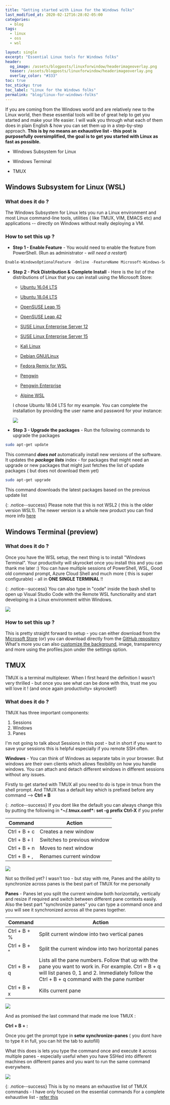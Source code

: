```yaml
---
title: "Getting started with Linux for the Windows folks"
last_modified_at: 2020-02-12T16:28:02-05:00
categories:
  - blog
tags:
  - linux
  - oss
  - wsl

layout: single
excerpt: "Essential Linux tools for Windows folks"
header:
  og_image: /assets/blogposts/linuxforwindow/headerimageoverlay.png
  teaser: /assets/blogposts/linuxforwindow/headerimageoverlay.png
  overlay_color: "#333"
toc: true
toc_sticky: true
toc_label: "Linux for the Windows folks"
permalink: "blog/linux-for-windows-folks"
---
```




If you are coming from the Windows world and are relatively new to the Linux world, then these essential tools will be of great help to get you started and make your life easier. I will walk you through what each of them does in plain English & how you can set them up in a step-by-step approach. **This is by no means an exhaustive list - this post is purposefully oversimplified, the goal is to get you started with Linux as fast as possible.**



- Windows Subsystem for Linux

- Windows Terminal 

- TMUX

  

## Windows Subsystem for Linux (WSL)



### What does it do ? 

The Windows Subsystem for Linux lets you run a Linux environment and most Linux command-line tools, utilities ( like TMUX, VIM, EMACS etc) and applications -- directly on Windows without really deploying a VM.  



### How to set this up ? 

- **Step 1 - Enable Feature** - You would need to enable the feature from PowerShell. (Run as administrator - *will need a restart*)

```powershell
Enable-WindowsOptionalFeature -Online -FeatureName Microsoft-Windows-Subsystem-Linux
```

- **Step 2 - Pick Distribution & Complete Install** - Here is the list of the distributions of Linux that you can install using the Microsoft Store: 

  - [Ubuntu 16.04 LTS](https://www.microsoft.com/store/apps/9pjn388hp8c9)

  - [Ubuntu 18.04 LTS](https://www.microsoft.com/store/apps/9N9TNGVNDL3Q)

  - [OpenSUSE Leap 15](https://www.microsoft.com/store/apps/9n1tb6fpvj8c)

  - [OpenSUSE Leap 42](https://www.microsoft.com/store/apps/9njvjts82tjx)

  - [SUSE Linux Enterprise Server 12](https://www.microsoft.com/store/apps/9p32mwbh6cns)

  - [SUSE Linux Enterprise Server 15](https://www.microsoft.com/store/apps/9pmw35d7fnlx)

  - [Kali Linux](https://www.microsoft.com/store/apps/9PKR34TNCV07)

  - [Debian GNU/Linux](https://www.microsoft.com/store/apps/9MSVKQC78PK6)

  - [Fedora Remix for WSL](https://www.microsoft.com/store/apps/9n6gdm4k2hnc)

  - [Pengwin](https://www.microsoft.com/store/apps/9NV1GV1PXZ6P)

  - [Pengwin Enterprise](https://www.microsoft.com/store/apps/9N8LP0X93VCP)

  - [Alpine WSL](https://www.microsoft.com/store/apps/9p804crf0395) 

    

  I chose Ubuntu 18.04 LTS for my example. You can complete the installation by providing the user name and password for your instance: 

  ![](/assets/blogposts/linuxforwindow/installubuntu.gif)

  

- **Step 3 - Upgrade the packages** - Run the following commands to upgrade the packages 



```bash
sudo apt-get update
```

This command ***does not*** automatically install new versions of the software. It updates the ***package lists*** index -  for packages that might need an upgrade or new packages that might just  fetches the list of update packages ( but does not download them yet)

```bash
sudo apt-get upgrade
```

This command downloads the latest packages based on the previous update list


{: .notice--success}
Please note that this is not WSL2 ( this is the older version WSL1). The newer version is a whole new product you can find more info [here](https://devblogs.microsoft.com/commandline/wsl-2-is-now-available-in-windows-insiders/)



## Windows Terminal (preview)

### What does it do ? 

Once you have the WSL setup, the next thing is to install "Windows Terminal". Your productivity will skyrocket once you install this and you can thank me later :) You can have multiple sessions of PowerShell, WSL, Good old command prompt, Azure Cloud Shell and much more ( this is super configurable) - all in **ONE SINGLE TERMINAL** !! 

{: .notice--success}
You can also type in "code" inside the bash shell to open up Visual Studio Code with the Remote WSL functionality and start developing in a Linux environment within Windows. 



![](/assets/blogposts/linuxforwindow/windowsterminal.gif)



### How to set this up ? 

This is pretty straight forward to setup - you can either download from the [Microsoft Store](https://www.microsoft.com/en-us/p/windows-terminal-preview/9n0dx20hk701#activetab=pivot:overviewtab) (or) you can download directly from the [GitHub repository](https://github.com/Microsoft/Terminal) What's more you can also [customize the background](https://www.howtogeek.com/426346/how-to-customize-the-new-windows-terminal-app/), image, transparency and more using the profiles.json under the settings option. 





## TMUX

TMUX is a terminal multiplexer. When I first heard the definition I wasn't very thrilled - but once you see what can be done with this, trust me you will love it ! (and once again productivity= skyrocket!)



### What does it do ?



TMUX has three important components: 

1. Sessions 
2. Windows 
3. Panes 



I'm not going to talk about Sessions in this post - but in short if you want to save your sessions this is helpful especially if you remote SSH often. 



**Windows** - You can think of Windows as separate tabs in your browser. But windows are their own clients which allows flexibility on how you handle windows. You can attach and detach different windows in different sessions without any issues. 

Firstly to get started with TMUX all you need to do is type in tmux from the shell prompt. And TMUX has a default key which is prefixed before any command --> **Ctrl + B**


{: .notice--success}
 If you dont like the default you can always change this by putting the following in ***~/.tmux.conf\*:** 
 **set -g prefix Ctrl-X** if you prefer

| Command      | Action                      |
| ------------ | --------------------------- |
| Ctrl + B + c | Creates a new window        |
| Ctrl + B + l | Switches to previous window |
| Ctrl + B + n | Moves to next window        |
| Ctrl + B + , | Renames current window      |



![](/assets/blogposts/linuxforwindow/tmux.gif)



Not so thrilled yet? I wasn't too - but stay with me, Panes and the ability to synchronize across panes is the best part of TMUX for me personally

**Panes**  - Panes let you split the current window both horizontally, vertically and resize if required and switch between different pane contexts easily. Also the best part "synchronize panes" you can type a command once and you will see it synchronized across all the panes together.



| Command      | Action                                                       |
| ------------ | ------------------------------------------------------------ |
| Ctrl + B + % | Split current window into two vertical panes                 |
| Ctrl + B + " | Split the current window into two horizontal panes           |
| Ctrl + B + q | Lists all the pane numbers. Follow that up with the pane you want to work in. For example. Ctrl + B + q will list panes 0, 1 and 2. Immediately follow the Ctrl + B + q command with the pane number |
| Ctrl + B + x | Kills current pane                                           |



![](/assets/blogposts/linuxforwindow/tmux-panes.gif)



And as promised the last command that made me love TMUX : 



**Ctrl + B + :**  

Once you get the prompt type in **setw synchronize-panes** ( you dont have to type it in full, you can hit the tab to autofill)

What this does is lets you type the command once and execute it across multiple panes - especially useful when you have SSHed into different machines on different panes and you want to run the same command everywhere. 

![](/assets/blogposts/linuxforwindow/pane-sync.gif)


{: .notice--success}
This is by no means an exhaustive list of TMUX commands - I have only focused on the essential commands For a complete exhaustive list - [refer this](https://tmuxcheatsheet.com/) 